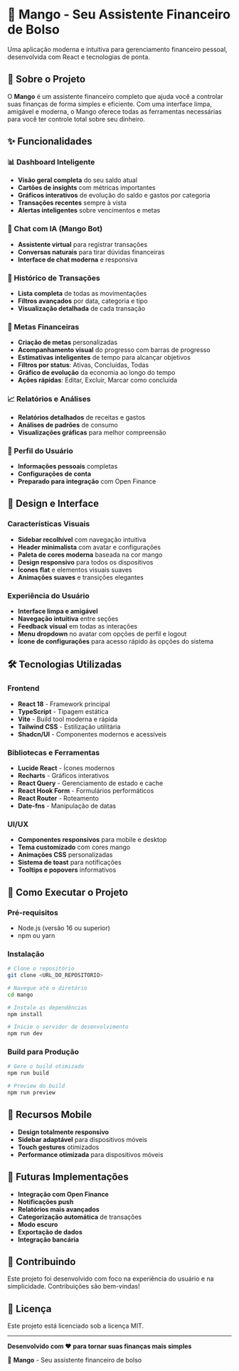 
# 🥭 Mango - Seu Assistente Financeiro de Bolso

Uma aplicação moderna e intuitiva para gerenciamento financeiro pessoal, desenvolvida com React e tecnologias de ponta.

## 🚀 Sobre o Projeto

O **Mango** é um assistente financeiro completo que ajuda você a controlar suas finanças de forma simples e eficiente. Com uma interface limpa, amigável e moderna, o Mango oferece todas as ferramentas necessárias para você ter controle total sobre seu dinheiro.

## ✨ Funcionalidades

### 📊 Dashboard Inteligente
- **Visão geral completa** do seu saldo atual
- **Cartões de insights** com métricas importantes
- **Gráficos interativos** de evolução do saldo e gastos por categoria
- **Transações recentes** sempre à vista
- **Alertas inteligentes** sobre vencimentos e metas

### 🤖 Chat com IA (Mango Bot)
- **Assistente virtual** para registrar transações
- **Conversas naturais** para tirar dúvidas financeiras
- **Interface de chat moderna** e responsiva

### 📝 Histórico de Transações
- **Lista completa** de todas as movimentações
- **Filtros avançados** por data, categoria e tipo
- **Visualização detalhada** de cada transação

### 🎯 Metas Financeiras
- **Criação de metas** personalizadas
- **Acompanhamento visual** do progresso com barras de progresso
- **Estimativas inteligentes** de tempo para alcançar objetivos
- **Filtros por status**: Ativas, Concluídas, Todas
- **Gráfico de evolução** da economia ao longo do tempo
- **Ações rápidas**: Editar, Excluir, Marcar como concluída

### 📈 Relatórios e Análises
- **Relatórios detalhados** de receitas e gastos
- **Análises de padrões** de consumo
- **Visualizações gráficas** para melhor compreensão

### 👤 Perfil do Usuário
- **Informações pessoais** completas
- **Configurações de conta**
- **Preparado para integração** com Open Finance

## 🎨 Design e Interface

### Características Visuais
- **Sidebar recolhível** com navegação intuitiva
- **Header minimalista** com avatar e configurações
- **Paleta de cores moderna** baseada na cor mango
- **Design responsivo** para todos os dispositivos
- **Ícones flat** e elementos visuais suaves
- **Animações suaves** e transições elegantes

### Experiência do Usuário
- **Interface limpa e amigável**
- **Navegação intuitiva** entre seções
- **Feedback visual** em todas as interações
- **Menu dropdown** no avatar com opções de perfil e logout
- **Ícone de configurações** para acesso rápido às opções do sistema

## 🛠️ Tecnologias Utilizadas

### Frontend
- **React 18** - Framework principal
- **TypeScript** - Tipagem estática
- **Vite** - Build tool moderna e rápida
- **Tailwind CSS** - Estilização utilitária
- **Shadcn/UI** - Componentes modernos e acessíveis

### Bibliotecas e Ferramentas
- **Lucide React** - Ícones modernos
- **Recharts** - Gráficos interativos
- **React Query** - Gerenciamento de estado e cache
- **React Hook Form** - Formulários performáticos
- **React Router** - Roteamento
- **Date-fns** - Manipulação de datas

### UI/UX
- **Componentes responsivos** para mobile e desktop
- **Tema customizado** com cores mango
- **Animações CSS** personalizadas
- **Sistema de toast** para notificações
- **Tooltips e popovers** informativos

## 🚀 Como Executar o Projeto

### Pré-requisitos
- Node.js (versão 16 ou superior)
- npm ou yarn

### Instalação
```bash
# Clone o repositório
git clone <URL_DO_REPOSITORIO>

# Navegue até o diretório
cd mango

# Instale as dependências
npm install

# Inicie o servidor de desenvolvimento
npm run dev
```

### Build para Produção
```bash
# Gere o build otimizado
npm run build

# Preview do build
npm run preview
```

## 📱 Recursos Mobile

- **Design totalmente responsivo**
- **Sidebar adaptável** para dispositivos móveis
- **Touch gestures** otimizados
- **Performance otimizada** para dispositivos móveis

## 🔮 Futuras Implementações

- **Integração com Open Finance**
- **Notificações push**
- **Relatórios mais avançados**
- **Categorização automática** de transações
- **Modo escuro**
- **Exportação de dados**
- **Integração bancária**

## 🤝 Contribuindo

Este projeto foi desenvolvido com foco na experiência do usuário e na simplicidade. Contribuições são bem-vindas!

## 📄 Licença

Este projeto está licenciado sob a licença MIT.

---

**Desenvolvido com ❤️ para tornar suas finanças mais simples**

🥭 **Mango** - Seu assistente financeiro de bolso
